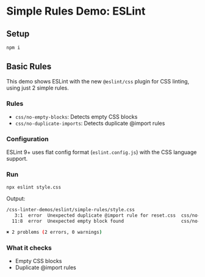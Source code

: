 # Simple Rules Demo: ESLint

## Setup

```sh
npm i
```

## Basic Rules

This demo shows ESLint with the new `@eslint/css` plugin for CSS linting, using just 2 simple rules.

### Rules

- `css/no-empty-blocks`: Detects empty CSS blocks
- `css/no-duplicate-imports`: Detects duplicate @import rules

### Configuration

ESLint 9+ uses flat config format (`eslint.config.js`) with the CSS language support.

### Run

```sh
npx eslint style.css
```

Output:

```sh
/css-linter-demos/eslint/simple-rules/style.css
   3:1  error  Unexpected duplicate @import rule for reset.css  css/no-duplicate-imports
  11:8  error  Unexpected empty block found                     css/no-empty-blocks

✖ 2 problems (2 errors, 0 warnings)
```

### What it checks

- Empty CSS blocks
- Duplicate @import rules
